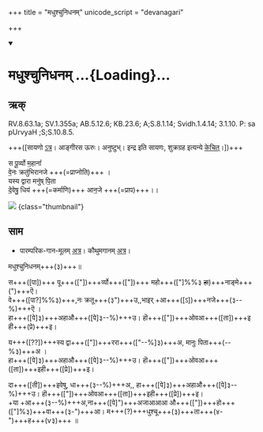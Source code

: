 +++
title = "मधुश्चुनिधनम्"
unicode_script = "devanagari"

+++
<div class="js_include" includetitle="true" newlevelforh1="1" unfilled url="/vedAH_sAma/paravastu-sAma/devaH/lokAntaram/madhushchunidhanam/">
<details open><summary><h1>मधुश्चुनिधनम् ...{Loading}...</h1></summary>

## ऋक्

RV.8.63.1a; SV.1.355a; AB.5.12.6; KB.23.6; A;S.8.1.14; Svidh.1.4.14; 3.1.10. P: sa pUrvyaH ;S;S.10.8.5.

+++([सायणो [ऽत्र](https://archive.org/stream/RgVedaWithSayanasCommentaryPart3/rv_sayanabhasya_part3#page/n911/mode/2up&sa=D&ust=1542425956405000)। आङ्गीरस ऊरुः। अनुष्टुभ्। इन्द्र इति सायणः, शुक्रग्रह इत्यन्ये [केचित्](https://twitter.com/agnimaan/status/1014886758918512640&sa=D&ust=1542425956405000)।])+++

स पू॒र्व्यो म॒हानां॑  
वे॒नः क्रतु॑भिरानजे +++(=प्राप्नोति)+++ ।  
यस्य द्वारा मनु॑ष् पि॒ता  
दे॒वेषु॒ धिय॑ +++(=कर्माणि)+++ आन॒जे +++(=प्राप)+++।।

![](/devaH/AryaH/hindukaH/classes/lokAntaram/images/venus_morning_star.jpg)
{class="thumbnail"}

## साम

- पारम्परिक-गान-मूलम् [अत्र](https://archive.org/stream/sAmaveda-jaiminIya-paravastu-paramparA-docs/VIVAAHA%20UPANAYANA%20SAAMAANI#page/n2/mode/1up)। कौथुमगानम् [अत्र](https://archive.org/details/SamaVedaSanhitaWithSayanabhashyaVolume1SatyavrataSamasrami1874bis_201804/page/n789)।

<div caption="रामानुजार्यः 1974 (अत्र प्रथमेऽपि हॊओवआइ ही(प्रे)इ इत्यस्मिन् प्रेङ्खस्वरश् श्रूयते।)" class="audioEmbed" src="https://archive
.org/download/jaiminIya-sAma-gAna-paravastu-tradition-rAmAnuja/madhushchunidhanam.mp3"></div>
<div caption="गोपालार्यः 2015  " class="audioEmbed" src="https://archive
.org/download/jaiminIya-sAma-gAna-paravastu-tradition-gopAla-2015/madhushchunidhanam.mp3"></div>
<div caption="गोपालपवनयोर् अनुवचनम् 2015 1x" class="audioEmbed" src="https://archive
.org/download/jaiminIya-sAma-gAna-paravastu-tradition-anuvachanam-gopAla-pavana-2015/madhushchunidhanam.mp3"></div>
<div caption="गोपालपवनयोर् अनुवचनम् 2015 1.5x" class="audioEmbed" src="https://archive
.org/download/jaiminIya-sAma-gAna-paravastu-tradition-anuvachanam-gopAla-pavana-2015-150p-speed/madhushchunidhanam.mp3"></div>

मधुश्चुनिधनम्+++(३)+++॥

स+++([पा])+++ पू+++(["])+++र्व्यो+++(["])+++ महो+++(["]%%३ ~~हा~~)+++नाङ्मे+++(")+++ऎ।  
वे+++([पा?]%%३)+++,नः क्रतू+++(३")+++उ,,भाइर् +आ+++([ऽ])+++नजे+++(३--%)+++ऎ ।  
हा+++([पे]३)+++अहाऔ+++([पे]३--%)+++उ। हॊ+++(["])+++ओवआ+++([ता])+++इ ही+++(प्रे)+++इ।

य+++([??])+++स्य द्वा+++(["])+++ररा+++(["--%]३)+++अ, मानुः पिता+++(--%३)+++अ ।  
हा+++([पे]३)+++अहाऔ+++([पे]३--%)+++उ।  हॊ+++(["])+++ओवआ+++([ता])+++इही+++([प्रे])+++इ।  

दा+++([ती])+++इवेषु, धा+++(३--%)+++अ,, हा+++([पे]३)+++अहाऔ+++([पे]३--%)+++उ।  हॊ+++(["])+++ओवआ+++([ता])+++इही+++([प्रे])+++इ।  
+या +आ+++(३--%)+++अ,ना+++([पे]")+++अजाआआआ औ+++(["])+++हो+++(["]%३)+++वा+++(३-")+++आ।  म+++(?)+++धुश्चू+++(३)+++ता+++(४-")+++ह+++(v३)+++ ॥
</details>
</div>